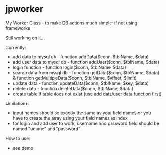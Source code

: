 # jpworker
My Worker Class - to make DB actions much simpler if not using frameworks 

Still working on it...

Currently:
- add data to mysql db - function addData($conn, $tblName, $data)
- add user data to mysql db - function addUser($conn, $tblName, $data)
- login function - function login($conn, $tblName, $data)
- search data from mysql db - function getData($conn, $tblName, $data) & function getMultipleData($conn, $tblName, $offset, $limit)
- update data - function updateData($conn, $tblName, $key, $data)
- delete data - function deleteData($conn, $tblName, $data)
- create table if table does not exist (use add data/user data function first)

Limitations:
- input names should be exactly the same as your field names or you have to create the array using your field names as index
- for login and add user to work, username and password field should be named "uname" and "password"

How to use:
- see demo


